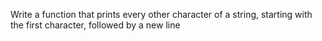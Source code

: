 Write a function that prints every other character of a string, starting with the first character, followed by a new line